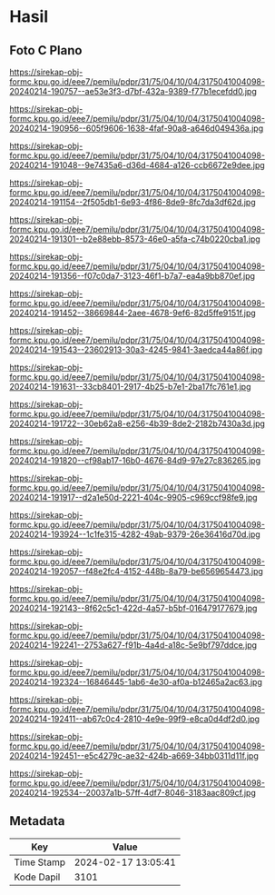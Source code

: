 # Hasil

## Foto C Plano

https://sirekap-obj-formc.kpu.go.id/eee7/pemilu/pdpr/31/75/04/10/04/3175041004098-20240214-190757--ae53e3f3-d7bf-432a-9389-f77b1ecefdd0.jpg

https://sirekap-obj-formc.kpu.go.id/eee7/pemilu/pdpr/31/75/04/10/04/3175041004098-20240214-190956--605f9606-1638-4faf-90a8-a646d049436a.jpg

https://sirekap-obj-formc.kpu.go.id/eee7/pemilu/pdpr/31/75/04/10/04/3175041004098-20240214-191048--9e7435a6-d36d-4684-a126-ccb6672e9dee.jpg

https://sirekap-obj-formc.kpu.go.id/eee7/pemilu/pdpr/31/75/04/10/04/3175041004098-20240214-191154--2f505db1-6e93-4f86-8de9-8fc7da3df62d.jpg

https://sirekap-obj-formc.kpu.go.id/eee7/pemilu/pdpr/31/75/04/10/04/3175041004098-20240214-191301--b2e88ebb-8573-46e0-a5fa-c74b0220cba1.jpg

https://sirekap-obj-formc.kpu.go.id/eee7/pemilu/pdpr/31/75/04/10/04/3175041004098-20240214-191356--f07c0da7-3123-46f1-b7a7-ea4a9bb870ef.jpg

https://sirekap-obj-formc.kpu.go.id/eee7/pemilu/pdpr/31/75/04/10/04/3175041004098-20240214-191452--38669844-2aee-4678-9ef6-82d5ffe9151f.jpg

https://sirekap-obj-formc.kpu.go.id/eee7/pemilu/pdpr/31/75/04/10/04/3175041004098-20240214-191543--23602913-30a3-4245-9841-3aedca44a86f.jpg

https://sirekap-obj-formc.kpu.go.id/eee7/pemilu/pdpr/31/75/04/10/04/3175041004098-20240214-191631--33cb8401-2917-4b25-b7e1-2ba17fc761e1.jpg

https://sirekap-obj-formc.kpu.go.id/eee7/pemilu/pdpr/31/75/04/10/04/3175041004098-20240214-191722--30eb62a8-e256-4b39-8de2-2182b7430a3d.jpg

https://sirekap-obj-formc.kpu.go.id/eee7/pemilu/pdpr/31/75/04/10/04/3175041004098-20240214-191820--cf98ab17-16b0-4676-84d9-97e27c836265.jpg

https://sirekap-obj-formc.kpu.go.id/eee7/pemilu/pdpr/31/75/04/10/04/3175041004098-20240214-191917--d2a1e50d-2221-404c-9905-c969ccf98fe9.jpg

https://sirekap-obj-formc.kpu.go.id/eee7/pemilu/pdpr/31/75/04/10/04/3175041004098-20240214-193924--1c1fe315-4282-49ab-9379-26e36416d70d.jpg

https://sirekap-obj-formc.kpu.go.id/eee7/pemilu/pdpr/31/75/04/10/04/3175041004098-20240214-192057--f48e2fc4-4152-448b-8a79-be6569654473.jpg

https://sirekap-obj-formc.kpu.go.id/eee7/pemilu/pdpr/31/75/04/10/04/3175041004098-20240214-192143--8f62c5c1-422d-4a57-b5bf-016479177679.jpg

https://sirekap-obj-formc.kpu.go.id/eee7/pemilu/pdpr/31/75/04/10/04/3175041004098-20240214-192241--2753a627-f91b-4a4d-a18c-5e9bf797ddce.jpg

https://sirekap-obj-formc.kpu.go.id/eee7/pemilu/pdpr/31/75/04/10/04/3175041004098-20240214-192324--16846445-1ab6-4e30-af0a-b12465a2ac63.jpg

https://sirekap-obj-formc.kpu.go.id/eee7/pemilu/pdpr/31/75/04/10/04/3175041004098-20240214-192411--ab67c0c4-2810-4e9e-99f9-e8ca0d4df2d0.jpg

https://sirekap-obj-formc.kpu.go.id/eee7/pemilu/pdpr/31/75/04/10/04/3175041004098-20240214-192451--e5c4279c-ae32-424b-a669-34bb0311d11f.jpg

https://sirekap-obj-formc.kpu.go.id/eee7/pemilu/pdpr/31/75/04/10/04/3175041004098-20240214-192534--20037a1b-57ff-4df7-8046-3183aac809cf.jpg


## Metadata

| Key        | Value               |
| ---------- | ------------------- |
| Time Stamp | 2024-02-17 13:05:41 |
| Kode Dapil | 3101                |



